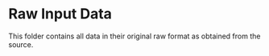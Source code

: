# Raw Input Data

This folder contains all data in their original raw format as obtained from the source. 

